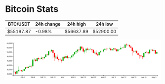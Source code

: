 # Bitcoin Stats

BTC/USDT|24h change|24h high|24h low|
|---|---|---|---|
|$55197.87|-0.98%|$56637.89|$52900.00|

<img src="./chart.svg">
